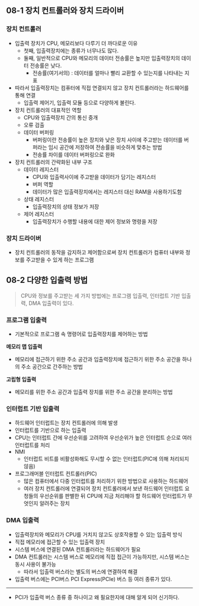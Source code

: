 ## 08-1 장치 컨트롤러와 장치 드라이버
### 장치 컨트롤러
- 입출력 장치가 CPU, 메모리보다 다루기 더 까다로운 이유
	- 첫째, 입출력장치에는 종류가 너무나도 많다.
	- 둘째, 일반적으로 CPU와 메모리의 데이터 전송률은 높지만 입출력장치의 데이터 전송률은 낮다.
		- 전송률(여기서의) : 데이터를 얼마나 빨리 교환할 수 있는지를 나타내는 지표
- 따라서 입출력장치는 컴퓨터에 직접 연결되지 않고 장치 컨트롤러라는 하드웨어를 통해 연결
	- 입출력 제어기, 입출력 모듈 등으로 다양하게 불린다.
- 장치 컨트롤러의 대표적인 역할
	- CPU와 입출력장치 간의 통신 중개
	- 오류 검출
	- 데이터 버퍼링
		- 버퍼링이란 전송률이 높은 장치와 낮은 장치 사이에 주고받는 데이터를 버퍼라는 임시 공간에 저장하여 전송률을 비슷하게 맞추는 방법
		- 전송률 차이를 데이터 버퍼링으로 완화
- 장치 컨트롤러의 간략화된 내부 구조
	- 데이터 레지스터
		- CPU와 입출력사이에 주고받을 데이터가 담기는 레지스터
		- 버퍼 역할
		- 데이터가 많은 입출력장치에서는 레지스터 대신 RAM을 사용하기도함
	- 상태 레지스터
		- 입출력장치의 상태 정보가 저장
	- 제어 레지스터
		- 입출력장치가 수행할 내용에 대한 제어 정보와 명령을 저장

### 장치 드라이버
- 장치 컨트롤러의 동작을 감지하고 제어함으로써 장치 컨트롤러가 컴퓨터 내부와 정보를 주고받을 수 있게 하는 프로그램

## 08-2 다양한 입출력 방법
> CPU와 정보를 주고받는 세 가지 방법에는 프로그램 입출력, 인터럽트 기반 입출력, DMA 입출력이 있다.

### 프로그램 입출력
- 기본적으로 프로그램 속 명령어로 입출력장치를 제어하는 방법

**메모리 맵 입출력**
- 메모리에 접근하기 위한 주소 공간과 입출력장치에 접근하기 위한 주소 공간을 하나의 주소 공간으로 간주하는 방법

**고립형 입출력**
- 메모리를 위한 주소 공간과 입출력 장치를 위한 주소 공간을 분리하는 방법

### 인터럽트 기반 입출력
- 하드웨어 인터럽트는 장치 컨트롤러에 의해 발생
- 인터럽트를 기반으로 하는 입출력
- CPU는 인터럽트 간에 우선순위를 고려하여 우선순위가 높은 인터럽트 순으로 여러 인터럽트를 처리
- NMI
	- 인터럽트 비트를 비활성화해도 무시할 수 없는 인터럽트(PIC에 의해 처리되지 않음)
- 프로그래머블 인터럽트 컨트롤러(PIC)
	- 많은 컴퓨터에서 다중 인터럽트를 처리하기 위한 방법으로 사용하는 하드웨어
	- 여러 장치 컨트롤러에 연결되어 장치 컨트롤러에서 보낸 하드웨어 인터럽트 요청들의 우선순위를 판별한 뒤 CPU에 지금 처리해야 할 하드웨어 인터럽트가 무엇인지 알려주는 장치

### DMA 입출력
- 입출력장치와 메모리가 CPU를 거치지 않고도 상호작용할 수 있는 입출력 방식
- 직접 메모리에 접근할 수 있는 입출력 장치
- 시스템 버스에 연결된 DMA 컨트롤러라는 하드웨어가 필요
- DMA 컨트롤러는 시스템 버스로 메모리에 직접 접근이 가능하지만, 시스템 버스는 동시 사용이 불가능
	- 따라서 입출력 버스라는 별도의 버스에 연결하여 해결
- 입출력 버스에는 PCI버스 PCI Express(PCIe) 버스 등 여러 종류가 있다.

--- 
- PCI가 입출력 버스 종류 중 하나이고 왜 필요한지에 대해 알게 되어 신기하다. 